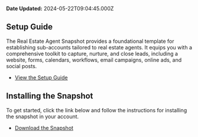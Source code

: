 **Date Updated:** 2024-05-22T09:04:45.000Z

## Setup Guide

The Real Estate Agent Snapshot provides a foundational template for establishing sub-accounts tailored to real estate agents. It equips you with a comprehensive toolkit to capture, nurture, and close leads, including a website, forms, calendars, workflows, email campaigns, online ads, and social posts.

* [View the Setup Guide](https://playbooks.gohighlevel.com/real-estate-agent)

  
## Installing the Snapshot

To get started, click the link below and follow the instructions for installing the snapshot in your account.

* [Download the Snapshot](https://affiliates.gohighlevel.com/?fp%5Fref=ghl-main&share=lGkRwL6AEcNx1v0BpNVs)